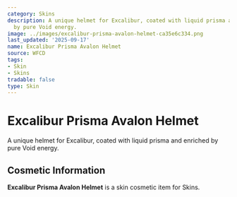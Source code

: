 ```yaml
---
category: Skins
description: A unique helmet for Excalibur, coated with liquid prisma and enriched
  by pure Void energy.
image: ../images/excalibur-prisma-avalon-helmet-ca35e6c334.png
last_updated: '2025-09-17'
name: Excalibur Prisma Avalon Helmet
source: WFCD
tags:
- Skin
- Skins
tradable: false
type: Skin
---
```


# Excalibur Prisma Avalon Helmet

A unique helmet for Excalibur, coated with liquid prisma and enriched by pure Void energy.

## Cosmetic Information

**Excalibur Prisma Avalon Helmet** is a skin cosmetic item for Skins.

